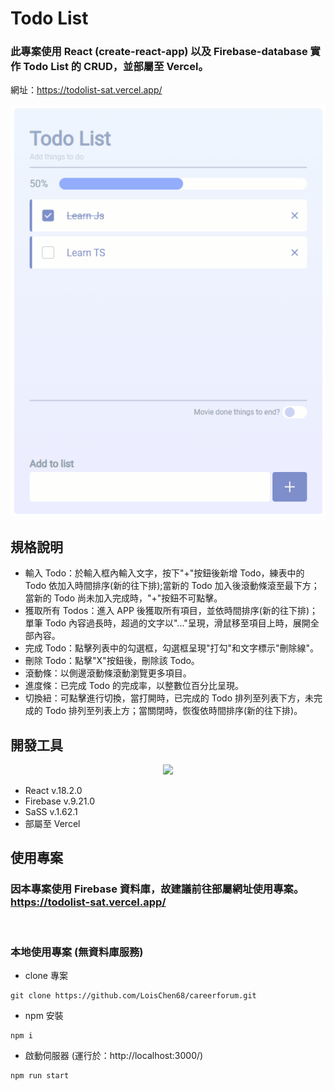 # Todo List

### 此專案使用 React (create-react-app) 以及 Firebase-database 實作 Todo List 的 CRUD，並部屬至 Vercel。

網址：https://todolist-sat.vercel.app/

![png](./public/readMe/App-image.png)

## 規格說明

- 輸入 Todo：於輸入框內輸入文字，按下"+"按鈕後新增 Todo，練表中的 Todo 依加入時間排序(新的往下排);當新的 Todo 加入後滾動條滾至最下方；當新的 Todo 尚未加入完成時，"+"按鈕不可點擊。
- 獲取所有 Todos：進入 APP 後獲取所有項目，並依時間排序(新的往下排)；單筆 Todo 內容過長時，超過的文字以"..."呈現，滑鼠移至項目上時，展開全部內容。
- 完成 Todo：點擊列表中的勾選框，勾選框呈現"打勾"和文字標示"刪除線"。
- 刪除 Todo：點擊"X"按鈕後，刪除該 Todo。
- 滾動條：以側邊滾動條滾動瀏覽更多項目。
- 進度條：已完成 Todo 的完成率，以整數位百分比呈現。
- 切換紐：可點擊進行切換，當打開時，已完成的 Todo 排列至列表下方，未完成的 Todo 排列至列表上方；當關閉時，恢復依時間排序(新的往下排)。

## 開發工具

<p align="center">
  <a href="https://skillicons.dev">
    <img src="https://skillicons.dev/icons?i=react,firebase,scss,vercel" />
  </a>
</p>

- React v.18.2.0
- Firebase v.9.21.0
- SaSS v.1.62.1
- 部屬至 Vercel

## 使用專案

<h3>因本專案使用 Firebase 資料庫，故建議前往部屬網址使用專案。
<a href="https://todolist-sat.vercel.app/">https://todolist-sat.vercel.app/</a>
</h3>

<br/>

### 本地使用專案 (無資料庫服務)

- clone 專案

```
git clone https://github.com/LoisChen68/careerforum.git
```

- npm 安裝

```
npm i
```

- 啟動伺服器 (運行於：http://localhost:3000/)

```
npm run start
```
